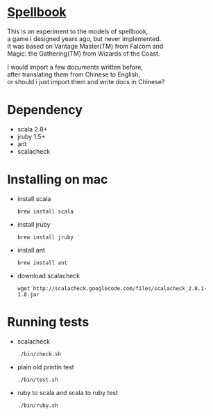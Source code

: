 
[Spellbook](http://spbk.org)
======================================

This is an experiment to the models of spellbook,<br/>
a game I designed years ago, but never implemented.<br/>
It was based on Vantage Master(TM) from Falcom and<br/>
Magic: the Gathering(TM) from Wizards of the Coast.

I would import a few documents written before,<br/>
after translating them from Chinese to English,<br/>
or should i just import them and write docs in Chinese?

Dependency
======================================

* scala 2.8+
* jruby 1.5+
* ant
* scalacheck

Installing on mac
======================================

* install scala

  `brew install scala`

* install jruby

  `brew install jruby`

* install ant

  `brew install ant`

* download scalacheck

  `wget http://scalacheck.googlecode.com/files/scalacheck_2.8.1-1.8.jar`

Running tests
======================================

* scalacheck

  `./bin/check.sh`

* plain old println test

  `./bin/test.sh`

* ruby to scala and scala to ruby test

  `./bin/ruby.sh`
